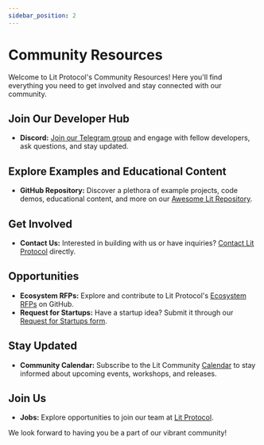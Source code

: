 ```yaml
---
sidebar_position: 2
---
```


# Community Resources

Welcome to Lit Protocol's Community Resources! Here you'll find everything you need to get involved and stay connected with our community.

## Join Our Developer Hub
- **Discord:** [Join our Telegram group](https://t.me/+aa73FAF9Vp82ZjJh) and engage with fellow developers, ask questions, and stay updated.

## Explore Examples and Educational Content
- **GitHub Repository:** Discover a plethora of example projects, code demos, educational content, and more on our [Awesome Lit Repository](https://github.com/LIT-Protocol/awesome/blob/main/README.md).

## Get Involved
- **Contact Us:** Interested in building with us or have inquiries? [Contact Lit Protocol](https://forms.gle/n4WKtsyxaduEz8dDA) directly.

## Opportunities
- **Ecosystem RFPs:** Explore and contribute to Lit Protocol's [Ecosystem RFPs](https://github.com/LIT-Protocol/Ecosystem-Ideas/issues) on GitHub.
- **Request for Startups:** Have a startup idea? Submit it through our [Request for Startups form](https://spark.litprotocol.com/request-for-startups/).

## Stay Updated
- **Community Calendar:** Subscribe to the Lit Community [Calendar](https://litgateway.com/calendar) to stay informed about upcoming events, workshops, and releases.

## Join Us
- **Jobs:** Explore opportunities to join our team at [Lit Protocol](https://jobs.litprotocol.com).

We look forward to having you be a part of our vibrant community!

